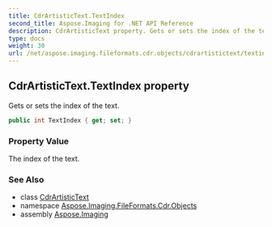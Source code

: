 ```yaml
---
title: CdrArtisticText.TextIndex
second_title: Aspose.Imaging for .NET API Reference
description: CdrArtisticText property. Gets or sets the index of the text
type: docs
weight: 30
url: /net/aspose.imaging.fileformats.cdr.objects/cdrartistictext/textindex/
---
```

## CdrArtisticText.TextIndex property

Gets or sets the index of the text.

```csharp
public int TextIndex { get; set; }
```

### Property Value

The index of the text.

### See Also

* class [CdrArtisticText](../)
* namespace [Aspose.Imaging.FileFormats.Cdr.Objects](../../cdrartistictext/)
* assembly [Aspose.Imaging](../../../)


